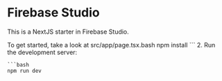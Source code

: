 # Firebase Studio

This is a NextJS starter in Firebase Studio.

To get started, take a look at src/app/page.tsx.bash
    npm install
    ```
2.  Run the development server:

    ```bash
    npm run dev
    

